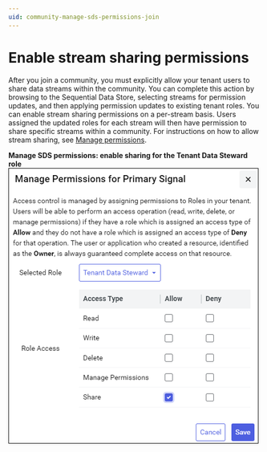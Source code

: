 ```yaml
---
uid: community-manage-sds-permissions-join
---
```


# Enable stream sharing permissions

After you join a community, you must explicitly allow your tenant users to share data streams within the community. You can complete this action by browsing to the Sequential Data Store, selecting streams for permission updates, and then applying permission updates to existing tenant roles. You can enable stream sharing permissions on a per-stream basis. Users assigned the updated roles for each stream will then have permission to share specific streams within a community. For instructions on how to allow stream sharing, see [Manage permissions](xref:manage-streams#manage-permissions).

**Manage SDS permissions: enable sharing for the Tenant Data Steward role**
![Manage SDS permissions](images/manage-sds-permissions-share.png)